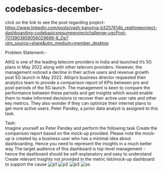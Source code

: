 # codebasics-december-
click on the link to see the post regarding project-https://www.linkedin.com/posts/yash-kanojiya-b3257614b_realtimeproject-dashboarding-codebasicsresumeprojectchallenge-ugcPost-7013903859056029696-8_Dp?utm_source=share&utm_medium=member_desktop

Problem Statement:-

AtliQ is one of the leading telecom providers in India and launched it’s 5G plans in May 2022 along with other telecom providers.
However, the management noticed a decline in their active users and revenue growth post 5G launch in May 2022. Atliqo’s business director requested their analytics team to provide a comparison report of KPIs between pre and post-periods of the 5G launch. The management is keen to compare the performance between these periods and get insights which would enable them to make informed decisions to recover their active user rate and other key metrics. They also wonder if they can optimize their internet plans to get more active users.  Peter Pandey, a junior data analyst is assigned to this task.

Task:  
Imagine yourself as Peter Pandey and perform the following task
Create the comparison report based on the mock-up provided. Please note the mock-up  is created by a business user who has a minimal idea about dashboarding. Hence you need to represent the insights in a much better way
The target audience of this dashboard is top-level management - hence the dashboard should be self-explanatory and easy to understand
Create relevant insights not provided in the metric list/mock-up dashboard to support the cause
![p1](https://user-images.githubusercontent.com/120360366/209687050-78496b1f-9723-4b44-8a4e-4f225d2d851e.jpg)
![p2](https://user-images.githubusercontent.com/120360366/209687089-0cb5378c-06b2-44cf-9a39-5118e3ba41ea.jpg)
![p3](https://user-images.githubusercontent.com/120360366/209687108-2c6621d2-316e-41ea-a2a3-fa6d49bc9cef.jpg)
![ss](https://user-images.githubusercontent.com/120360366/209817058-5db68d99-74a3-45d8-a596-eb4538177406.jpg)
